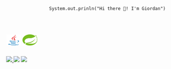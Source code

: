 
  <pre align="center" >
    <code>
      System.out.prinln("Hi there 👋! I'm Giordan")
    </code>
  </pre>
>
  
  <div style="display: inline_block"><br>
  <img align="center" alt="Lucas-Java" height="30" width="40" src="https://raw.githubusercontent.com/devicons/devicon/master/icons/java/java-original.svg">
  <img align="center" alt="Lucas-Spring" height="30" width="40" src="https://raw.githubusercontent.com/devicons/devicon/master/icons/spring/spring-original.svg">
</div>
<h2></h2>
 <div> 
  <a href = "mailto:giordangarcia12@gmail.com">
    <img src="https://img.shields.io/badge/-Gmail-%23333?style=for-the-badge&logo=gmail&logoColor=white" target="_blank">
  </a>
  <a href="https://instagram.com/giordan.garci" target="_blank"><img src="https://img.shields.io/badge/-Instagram-%23E4405F?style=for-the-badge&logo=instagram&logoColor=white" target="_blank"></a>
  <a href="https://www.linkedin.com/in/giordan-garcia-623508265" target="_blank">
    <img src="https://img.shields.io/badge/-LinkedIn-%230077B5?style=for-the-badge&logo=linkedin&logoColor=white">
  </a> 
 
  <!--![Snake animation](https://github.com/queirozlc/queirozlc/blob/output/github-contribution-grid-snake.svg)-->
 
</div>
